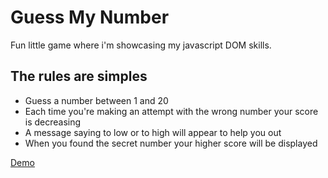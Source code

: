 # Guess My Number
Fun little game where i'm showcasing my javascript DOM skills.

## The rules are simples
- Guess a number between 1 and 20
- Each time you're making an attempt with the wrong number your score is decreasing
- A message saying to low or to high will appear to help you out
- When you found the secret number your higher score will be displayed

[Demo](https://nehemiembg.github.io/javaScript-higher-programing-language/guess-my-number/)
